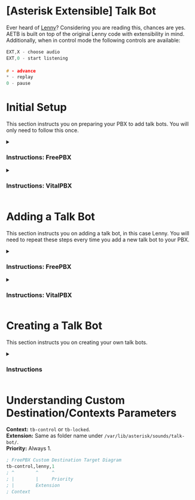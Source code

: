 # [Asterisk Extensible] Talk Bot

Ever heard of [Lenny](<https://en.wikipedia.org/wiki/Lenny_(bot)>)? Considering you are reading this, chances are yes. AETB is built on top of the original Lenny code with extensibility in mind. Additionally, when in control mode the following controls are available:

```c
EXT,X - choose audio
EXT,0 - start listening

# - advance
* - replay
0 - pause
```

# Initial Setup

This section instructs you on preparing your PBX to add talk bots. You will only need to follow this once.

<details _open>
<summary><h3>Instructions: FreePBX</h3></summary>

1. In your PBX admin navigate to **Admin** > **Config Edit**, then copy the contents of `main.conf` into `extensions_custom.conf`. Remember to save.  
   ![Config Edit](../screenshots/tb_freepbx_config_edit.png)
2. FTP into your PBX.
3. Under `/var/lib/asterisk/sounds/` create a directory named `talk-bot`.
4. Copy `audio/silence.ulaw` into the `talk-bot` directory.

</details>

<details _open>
<summary><h3>Instructions: VitalPBX</h3></summary>

1. FTP into your PBX.
2. Copy `main.conf` into `/etc/asterisk/vitalpbx/` then rename it to `extensions__90-talk-bot.conf`.
3. Under `/var/lib/asterisk/sounds/` create a directory named `talk-bot`.
4. Copy `audio/silence.ulaw` into the `talk-bot` directory.

</details>

# Adding a Talk Bot

This section instructs you on adding a talk bot, in this case Lenny. You will need to repeat these steps every time you add a new talk bot to your PBX.

<details _open>
<summary><h3>Instructions: FreePBX</h3></summary>

1. FTP into your PBX, then copy `audio/lenny/` into `/var/lib/asterisk/sounds/talk-bot/`.
2. Create a custom destination with the target set to `tb-control,lenny,1`. [Learn More](#understanding-custom-destinationcontexts-parameters).
   ![Custom Destination](../screenshots/tb_freepbx_custom_destination.png)
3. Create a virtual extension.  
   ![Create Extension](../screenshots/freepbx_create_virtual_extension.png)
4. Under **Advanced > Optional Destinations** set **Not Reachable** to the custom destination you created.  
   ![Set Optional Destination](../screenshots/tb_freepbx_set_optional_destination.png)
5. Save & Apply Config. Then give the extension a call.

</details>

<details _open>
<summary><h3>Instructions: VitalPBX</h3></summary>

1. FTP into your PBX, then copy `audio/lenny/` into `/var/lib/asterisk/sounds/talk-bot/`.
2. Create a Custom Context with the destination set to hangup. [Learn More](#understanding-custom-destinationcontexts-parameters).
   ![Custom Context](../screenshots/tb_vitalpbx_custom_contexts.png)
3. Create a Custom Application with the destination set to your Custom Context.
   ![Custom Application](../screenshots/tb_vitalpbx_custom_applications.png)
4. Update & Apply Config. Then give the application a call.

</details>

# Creating a Talk Bot

This section instructs you on creating your own talk bots.

<details _open>
<summary><h3>Instructions</h3></summary>

1. Using [ocenaudio](https://www.ocenaudio.com/) or [Audacity](https://www.audacityteam.org/) edit your recording(s) to clips. Saving your clips as **Mono 8kHz PCM WAV** files means you won't need to convert them later.
2. If needed, run the [audio conversion script](../#conversion-script) to convert the clips to a suitable format.
3. In order number each clip from 1 to however many clips you have. Put an L after the number the loop should begin on. Example:
    ```
    1.wav
    2.wav
    3.wav
    4.wav
    5L.wav         <- L for where Loop starts.
    6.wav
    7.wav
    ...
    background.wav <- Optional 5 min noise to play when paused or listening.
    ```
4. You can now [add your new talk bot](#adding-a-talk-bot).

</details>

# Understanding Custom Destination/Contexts Parameters

**Context:** `tb-control` or `tb-locked`.  
**Extension:** Same as folder name under `/var/lib/asterisk/sounds/talk-bot/`.  
**Priority:** Always 1.

```lisp
; FreePBX Custom Destination Target Diagram
tb-control,lenny,1
; ^        ^     ^
; |        |     Priority
; |        Extension
; Context
```
